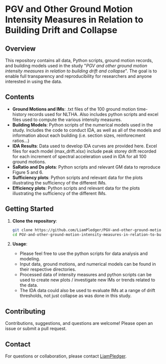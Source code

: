 # PGV and Other Ground Motion Intensity Measures in Relation to Building Drift and Collapse

## Overview

This repository contains all data, Python scripts, ground motion records, and building models used in the study "_PGV and other ground motion intensity measures in relation to building drift and collapse_". The goal is to enable full transparency and reproducibility for researchers and anyone interested in using the data.

## Contents


- **Ground Motions and IMs**: .txt files of the 100 ground motion time-history records used for NLTHA. Also includes python scripts and excel files used to compute the various intensity measures.
- **Building Models**: Python scripts of the numerical models used in the study. Includes the code to conduct IDA, as well as all of the models and information about each building (i.e. section sizes, reinforecment ratios...)
- **IDA Results**: Data used to develop IDA curves are provided here. Excel files for each model (max_drift.xlsx) include peak storey drift recorded for each increment of spectral acceleration used in IDA for all 100 ground motions. 
- **SaRatio and Ds plots**: Python scripts and relevant GM data to reproduce Figure 5 and 6.
- **Sufficiency plots**: Python scripts and relevant data for the plots illustrating the sufficiency of the different IMs.
- **Efficiency plots**: Python scripts and relevant data for the plots illustrating the sufficiency of the different IMs.


## Getting Started

1. **Clone the repository**:
   ```bash
   git clone https://github.com/LiamPledger/PGV-and-other-ground-motion-intensity-measures-in-relation-to-building-drift-and-collapse.git
   cd PGV-and-other-ground-motion-intensity-measures-in-relation-to-building-drift-and-collapse
   ```
   
2. **Usage**:
   - Please feel free to use the python scripts for data analysis and modeling.
   - Input data, ground motions, and numerical models can be found in their respective directories.
   - Processed data of intensity measures and python scripts can be used to create new plots / investigate new IMs or trends related to the data.
   - The IDA data could also be used to evaluate IMs at a range of drift thresholds, not just collapse as was done in this study.

## Contributing

Contributions, suggestions, and questions are welcome! Please open an issue or submit a pull request.

## Contact

For questions or collaboration, please contact [LiamPledger](https://github.com/LiamPledger).

